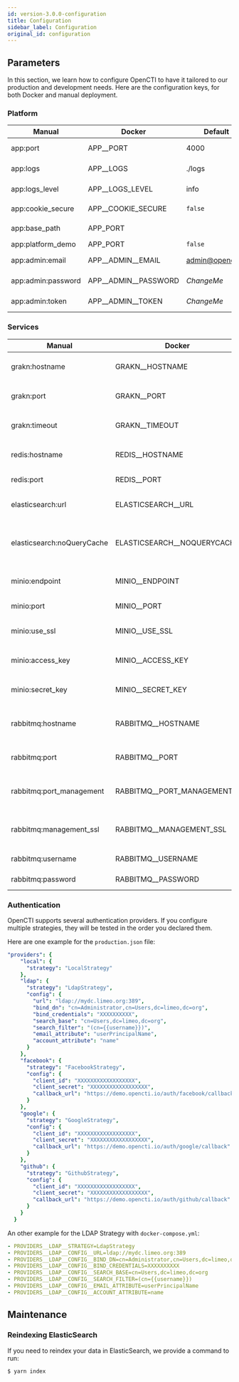 ```yaml
---
id: version-3.0.0-configuration
title: Configuration
sidebar_label: Configuration
original_id: configuration
---
```



## Parameters

In this section, we learn how to configure OpenCTI to have it tailored to our production and development needs. Here are the configuration keys, for both Docker and manual deployment.

### Platform

| Manual                   | Docker                | Default                               | Description                                               |
| -------------------------| ----------------------| --------------------------------------| ----------------------------------------------------------|
| app:port                 | APP__PORT             | 4000                                  | Listen port of the application                            |
| app:logs                 | APP__LOGS             | ./logs                                | Logs directory (logs are also rendered to stdout)         |
| app:logs_level           | APP__LOGS_LEVEL       | info                                  | Log level: `debug`,`info`,`warning`,`error`               |
| app:cookie_secure        | APP__COOKIE_SECURE    | `false`                               | Turn on if your app is in `https`                         |
| app:base_path            | APP_PORT              |                                       | Specific URI (ie: `/opencti`)                             |
| app:platform_demo        | APP_PORT              | `false`                               | *Reserved*                                                |
| app:admin:email          | APP__ADMIN__EMAIL     | admin@opencti.io                      | Default login email of the admin user                     |
| app:admin:password       | APP__ADMIN__PASSWORD  | *ChangeMe*                            | Default password of the admin user                        |
| app:admin:token          | APP__ADMIN__TOKEN     | *ChangeMe*                            | Default token (must be a valid `UUIDv4`                   |

### Services

| Manual                      | Docker                      | Default                               | Description                                               |
| ----------------------------| ----------------------------| --------------------------------------| ----------------------------------------------------------|
| grakn:hostname              | GRAKN__HOSTNAME             | localhost                             | Hostname of the Grakn Core Server                         |
| grakn:port                  | GRAKN__PORT                 | 48555                                 | Port of the Grakn Core Server                             |
| grakn:timeout               | GRAKN__TIMEOUT              | 30000                                 | Timeout of the GRPC Grakn Client                          |
| redis:hostname              | REDIS__HOSTNAME             | localhost                             | Hostname of the Redis Server                              |
| redis:port                  | REDIS__PORT                 | 6379                                  | Port of the Redis Server                                  |
| elasticsearch:url           | ELASTICSEARCH__URL          | http://localhost:9200                 | URL of the ElasticSearch Server                           |
| elasticsearch:noQueryCache  | ELASTICSEARCH__NOQUERYCACHE | `false`                               | Disable ElasticSearch caching of select queries           |
| minio:endpoint              | MINIO__ENDPOINT             | localhost                             | Hostname of the Minio server                              |
| minio:port                  | MINIO__PORT                 | 9000                                  | Port of the Minio server                                  |
| minio:use_ssl               | MINIO__USE_SSL              | `false`                               | Is the Minio Server has SSL enabled                       |
| minio:access_key            | MINIO__ACCESS_KEY           | *ChangeMe*                            | The Minio Server access key                               |
| minio:secret_key            | MINIO__SECRET_KEY           | *ChangeMe*                            | The Minio Server secret key                               |
| rabbitmq:hostname           | RABBITMQ__HOSTNAME          | localhost                             | Hostname of the RabbitMQ server                           |
| rabbitmq:port               | RABBITMQ__PORT              | 5672                                  | Port of the RabbitMQ server                               |
| rabbitmq:port_management    | RABBITMQ__PORT_MANAGEMENT   | 15672                                 | Port of the RabbitMQ Management Plugin                    |
| rabbitmq:management_ssl     | RABBITMQ__MANAGEMENT_SSL    | `false`                               | Is the Management Plugin has SSL enabled                  |
| rabbitmq:username           | RABBITMQ__USERNAME          | guest                                 | RabbitMQ user                                             |
| rabbitmq:password           | RABBITMQ__PASSWORD          | guest                                 | RabbitMQ password                                         |


### Authentication

OpenCTI supports several authentication providers. If you configure multiple strategies, they will be tested in the order you declared them.

Here are one example for the `production.json` file:

```yaml
"providers": {
    "local": {
      "strategy": "LocalStrategy"
    },
    "ldap": {
      "strategy": "LdapStrategy",
      "config": {
        "url": "ldap://mydc.limeo.org:389",
        "bind_dn": "cn=Administrator,cn=Users,dc=limeo,dc=org",
        "bind_credentials": "XXXXXXXXXX",
        "search_base": "cn=Users,dc=limeo,dc=org",
        "search_filter": "(cn={{username}})",
        "email_attribute": "userPrincipalName",
        "account_attribute": "name"
      }
    },
    "facebook": {
      "strategy": "FacebookStrategy",
      "config": {
        "client_id": "XXXXXXXXXXXXXXXXXX",
        "client_secret": "XXXXXXXXXXXXXXXXXX",
        "callback_url": "https://demo.opencti.io/auth/facebook/callback"
      }
    },
    "google": {
      "strategy": "GoogleStrategy",
      "config": {
        "client_id": "XXXXXXXXXXXXXXXXXX",
        "client_secret": "XXXXXXXXXXXXXXXXXX",
        "callback_url": "https://demo.opencti.io/auth/google/callback"
      }
    },
    "github": {
      "strategy": "GithubStrategy",
      "config": {
        "client_id": "XXXXXXXXXXXXXXXXXX",
        "client_secret": "XXXXXXXXXXXXXXXXXX",
        "callback_url": "https://demo.opencti.io/auth/github/callback"
      }
    }
  }
```

An other example for the LDAP Strategy with `docker-compose.yml`:

```yaml
- PROVIDERS__LDAP__STRATEGY=LdapStrategy
- PROVIDERS__LDAP__CONFIG__URL=ldap://mydc.limeo.org:389
- PROVIDERS__LDAP__CONFIG__BIND_DN=cn=Administrator,cn=Users,dc=limeo,dc=org
- PROVIDERS__LDAP__CONFIG__BIND_CREDENTIALS=XXXXXXXXXX
- PROVIDERS__LDAP__CONFIG__SEARCH_BASE=cn=Users,dc=limeo,dc=org
- PROVIDERS__LDAP__CONFIG__SEARCH_FILTER=(cn={{username}})
- PROVIDERS__LDAP__CONFIG__EMAIL_ATTRIBUTE=userPrincipalName
- PROVIDERS__LDAP__CONFIG__ACCOUNT_ATTRIBUTE=name
```

## Maintenance

### Reindexing ElasticSearch

If you need to reindex your data in ElasticSearch, we provide a command to run:

```bash
$ yarn index
```
